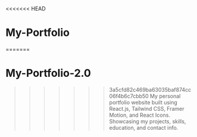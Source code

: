 <<<<<<< HEAD
# My-Portfolio
=======
# My-Portfolio-2.0
>>>>>>> 3a5cfd82c469ba63035baf874cc06f4b6c7cbb50
My personal portfolio website built using React.js, Tailwind CSS, Framer Motion, and React Icons. Showcasing my projects, skills, education, and contact info.

